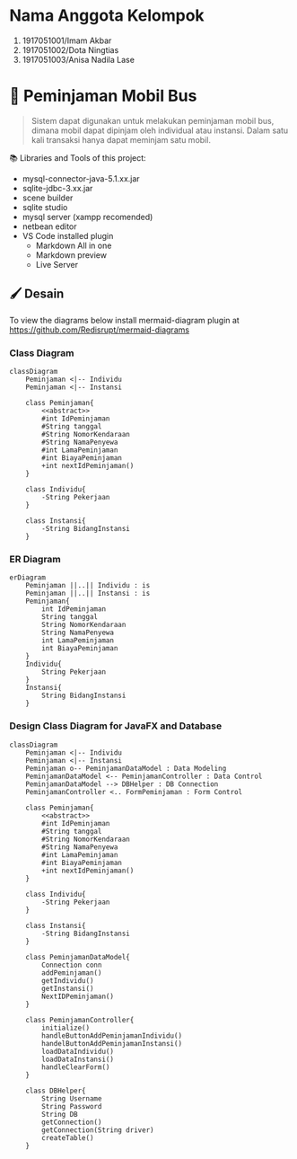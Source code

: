 # Nama Anggota Kelompok
1. 1917051001/Imam Akbar
2. 1917051002/Dota Ningtias
3. 1917051003/Anisa Nadila Lase

# 🚌 Peminjaman Mobil Bus
> Sistem dapat digunakan untuk melakukan peminjaman mobil bus, dimana mobil dapat dipinjam oleh individual atau instansi.
> Dalam satu kali transaksi hanya dapat meminjam satu mobil.

📚 Libraries and Tools of this project:
- mysql-connector-java-5.1.xx.jar
- sqlite-jdbc-3.xx.jar
- scene builder
- sqlite studio
- mysql server (xampp recomended)
- netbean editor
- VS Code installed plugin
    - Markdown All in one
    - Markdown preview
    - Live Server

## 🖌️ Desain
To view the diagrams below install mermaid-diagram plugin at https://github.com/Redisrupt/mermaid-diagrams

### Class Diagram
```mermaid
classDiagram
    Peminjaman <|-- Individu
    Peminjaman <|-- Instansi

    class Peminjaman{
        <<abstract>>
        #int IdPeminjaman
        #String tanggal
        #String NomorKendaraan
        #String NamaPenyewa
        #int LamaPeminjaman
        #int BiayaPeminjaman
        +int nextIdPeminjaman()
    }

    class Individu{
        -String Pekerjaan
    }

    class Instansi{
        -String BidangInstansi
    }
```

### ER Diagram
```mermaid
erDiagram
    Peminjaman ||..|| Individu : is
    Peminjaman ||..|| Instansi : is
    Peminjaman{
        int IdPeminjaman
        String tanggal
        String NomorKendaraan
        String NamaPenyewa
        int LamaPeminjaman
        int BiayaPeminjaman
    }
    Individu{
        String Pekerjaan
    }
    Instansi{
        String BidangInstansi
    }
```

### Design Class Diagram for JavaFX and Database
```mermaid
classDiagram
    Peminjaman <|-- Individu
    Peminjaman <|-- Instansi
    Peminjaman o-- PeminjamanDataModel : Data Modeling
    PeminjamanDataModel <-- PeminjamanController : Data Control
    PeminjamanDataModel --> DBHelper : DB Connection
    PeminjamanController <.. FormPeminjaman : Form Control

    class Peminjaman{
        <<abstract>>
        #int IdPeminjaman
        #String tanggal
        #String NomorKendaraan
        #String NamaPenyewa
        #int LamaPeminjaman
        #int BiayaPeminjaman
        +int nextIdPeminjaman()
    }

    class Individu{
        -String Pekerjaan
    }

    class Instansi{
        -String BidangInstansi
    }

    class PeminjamanDataModel{
        Connection conn
        addPeminjaman()
        getIndividu()
        getInstansi()
        NextIDPeminjaman()
    }

    class PeminjamanController{
        initialize()
        handleButtonAddPeminjamanIndividu()
        handelButtonAddPeminjamanInstansi()
        loadDataIndividu()
        loadDataInstansi()
        handleClearForm()
    }

    class DBHelper{
        String Username
        String Password
        String DB
        getConnection()
        getConnection(String driver)
        createTable()
    }
```
